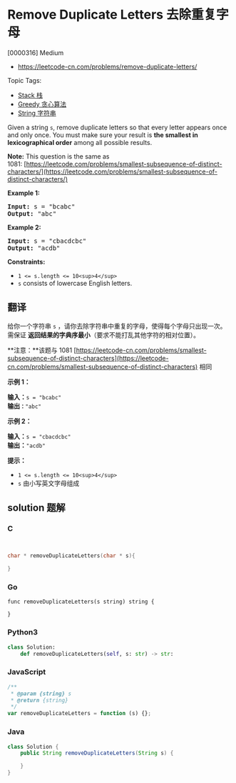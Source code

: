 # Remove Duplicate Letters 去除重复字母

[0000316] Medium

- https://leetcode-cn.com/problems/remove-duplicate-letters/

Topic Tags:

- [Stack 栈](https://leetcode-cn.com/tag/stack/)
- [Greedy 贪心算法](https://leetcode-cn.com/tag/greedy/)
- [String 字符串](https://leetcode-cn.com/tag/string/)

Given a string `s`, remove duplicate letters so that every letter appears once and only once. You must make sure your result is **the smallest in lexicographical order** among all possible results.

**Note:** This question is the same as 1081: [https://leetcode.com/problems/smallest-subsequence-of-distinct-characters/](https://leetcode.com/problems/smallest-subsequence-of-distinct-characters/)

**Example 1:**

<pre><strong>Input:</strong> s = "bcabc"
<strong>Output:</strong> "abc"
</pre>

**Example 2:**

<pre><strong>Input:</strong> s = "cbacdcbc"
<strong>Output:</strong> "acdb"
</pre>

**Constraints:**

- `1 <= s.length <= 10<sup>4</sup>`
- `s` consists of lowercase English letters.

## 翻译

给你一个字符串 `s` ，请你去除字符串中重复的字母，使得每个字母只出现一次。需保证 **返回结果的字典序最小**（要求不能打乱其他字符的相对位置）。

**注意：**该题与 1081 [https://leetcode-cn.com/problems/smallest-subsequence-of-distinct-characters](https://leetcode-cn.com/problems/smallest-subsequence-of-distinct-characters) 相同

**示例 1：**

<pre><strong>输入：</strong><code>s = "bcabc"</code>
<strong>输出<code>：</code></strong><code>"abc"</code>
</pre>

**示例 2：**

<pre><strong>输入：</strong><code>s = "cbacdcbc"</code>
<strong>输出：</strong><code>"acdb"</code></pre>

**提示：**

- `1 <= s.length <= 10<sup>4</sup>`
- `s` 由小写英文字母组成

## solution 题解

### C

```c


char * removeDuplicateLetters(char * s){

}
```

### Go

```golang
func removeDuplicateLetters(s string) string {

}
```

### Python3

```python
class Solution:
    def removeDuplicateLetters(self, s: str) -> str:
```

### JavaScript

```javascript
/**
 * @param {string} s
 * @return {string}
 */
var removeDuplicateLetters = function (s) {};
```

### Java

```java
class Solution {
    public String removeDuplicateLetters(String s) {

    }
}
```
